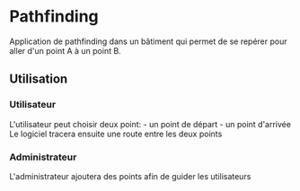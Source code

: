 # Pathfinding
Application de pathfinding dans un bâtiment qui permet de se repérer pour aller d'un point A à un point B.

## Utilisation

### Utilisateur

L'utilisateur peut choisir deux point:
    - un point de départ
    - un point d'arrivée
    Le logiciel tracera ensuite une route entre les deux points

### Administrateur
L'administrateur ajoutera des points afin de guider les utilisateurs